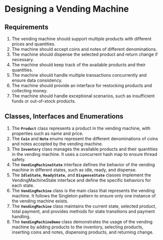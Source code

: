 # Designing a Vending Machine

## Requirements
1. The vending machine should support multiple products with different prices and quantities.
2. The machine should accept coins and notes of different denominations.
3. The machine should dispense the selected product and return change if necessary.
4. The machine should keep track of the available products and their quantities.
5. The machine should handle multiple transactions concurrently and ensure data consistency.
6. The machine should provide an interface for restocking products and collecting money.
7. The machine should handle exceptional scenarios, such as insufficient funds or out-of-stock products.

## Classes, Interfaces and Enumerations
1. The **`Product`** class represents a product in the vending machine, with properties such as name and price.
2. The **`Coin`** and **`Note`** enums represent the different denominations of coins and notes accepted by the vending machine.
3. The **`Inventory`** class manages the available products and their quantities in the vending machine. It uses a concurrent hash map to ensure thread safety.
4. The **`VendingMachineState`** interface defines the behavior of the vending machine in different states, such as idle, ready, and dispense.
5. The **`IdleState`**, **`ReadyState`**, and **`DispenseState`** classes implement the VendingMachineState interface and define the specific behaviors for each state.
6. The **`VendingMachine`** class is the main class that represents the vending machine. It follows the Singleton pattern to ensure only one instance of the vending machine exists.
7. The **`VendingMachine`** class maintains the current state, selected product, total payment, and provides methods for state transitions and payment handling.
8. The **`VendingMachineDemo`** class demonstrates the usage of the vending machine by adding products to the inventory, selecting products, inserting coins and notes, dispensing products, and returning change.